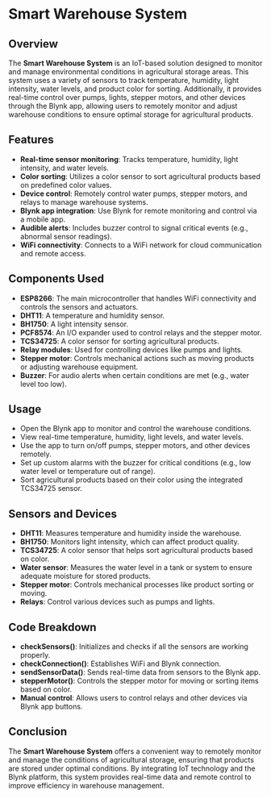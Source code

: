# Smart Warehouse System

## Overview
The **Smart Warehouse System** is an IoT-based solution designed to monitor and manage environmental conditions in agricultural storage areas. This system uses a variety of sensors to track temperature, humidity, light intensity, water levels, and product color for sorting. Additionally, it provides real-time control over pumps, lights, stepper motors, and other devices through the Blynk app, allowing users to remotely monitor and adjust warehouse conditions to ensure optimal storage for agricultural products.

## Features
- **Real-time sensor monitoring**: Tracks temperature, humidity, light intensity, and water levels.
- **Color sorting**: Utilizes a color sensor to sort agricultural products based on predefined color values.
- **Device control**: Remotely control water pumps, stepper motors, and relays to manage warehouse systems.
- **Blynk app integration**: Use Blynk for remote monitoring and control via a mobile app.
- **Audible alerts**: Includes buzzer control to signal critical events (e.g., abnormal sensor readings).
- **WiFi connectivity**: Connects to a WiFi network for cloud communication and remote access.

## Components Used
- **ESP8266**: The main microcontroller that handles WiFi connectivity and controls the sensors and actuators.
- **DHT11**: A temperature and humidity sensor.
- **BH1750**: A light intensity sensor.
- **PCF8574**: An I/O expander used to control relays and the stepper motor.
- **TCS34725**: A color sensor for sorting agricultural products.
- **Relay modules**: Used for controlling devices like pumps and lights.
- **Stepper motor**: Controls mechanical actions such as moving products or adjusting warehouse equipment.
- **Buzzer**: For audio alerts when certain conditions are met (e.g., water level too low).

## Usage
- Open the Blynk app to monitor and control the warehouse conditions.
- View real-time temperature, humidity, light levels, and water levels.
- Use the app to turn on/off pumps, stepper motors, and other devices remotely.
- Set up custom alarms with the buzzer for critical conditions (e.g., low water level or temperature out of range).
- Sort agricultural products based on their color using the integrated TCS34725 sensor.

## Sensors and Devices
- **DHT11**: Measures temperature and humidity inside the warehouse.
- **BH1750**: Monitors light intensity, which can affect product quality.
- **TCS34725**: A color sensor that helps sort agricultural products based on color.
- **Water sensor**: Measures the water level in a tank or system to ensure adequate moisture for stored products.
- **Stepper motor**: Controls mechanical processes like product sorting or moving.
- **Relays**: Control various devices such as pumps and lights.

## Code Breakdown
- **checkSensors()**: Initializes and checks if all the sensors are working properly.
- **checkConnection()**: Establishes WiFi and Blynk connection.
- **sendSensorData()**: Sends real-time data from sensors to the Blynk app.
- **stepperMotor()**: Controls the stepper motor for moving or sorting items based on color.
- **Manual control**: Allows users to control relays and other devices via Blynk app buttons.

## Conclusion
The **Smart Warehouse System** offers a convenient way to remotely monitor and manage the conditions of agricultural storage, ensuring that products are stored under optimal conditions. By integrating IoT technology and the Blynk platform, this system provides real-time data and remote control to improve efficiency in warehouse management.
